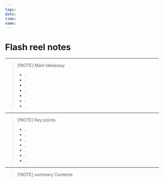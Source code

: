 ```yaml
---
tags:
date:
time:
name:
---
```



# Flash reel notes

---

> [!NOTE] Main takeaway
> - .
> - .
> - .
> - .
> - .
> - .
> - .

---


> [!NOTE] Key points
> - .
> - .
> - .
> - .
> - .
> - .
> - .

---


> [!NOTE] summary
> Contents
